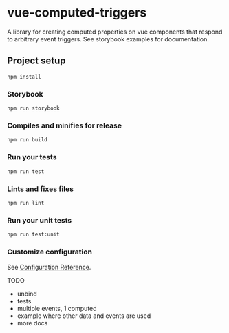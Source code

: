 # vue-computed-triggers

A library for creating computed properties on vue components that respond
to arbitrary event triggers.  See storybook examples for documentation.

## Project setup
```
npm install
```

### Storybook
```
npm run storybook
```

### Compiles and minifies for release
```
npm run build
```

### Run your tests
```
npm run test
```

### Lints and fixes files
```
npm run lint
```

### Run your unit tests
```
npm run test:unit
```

### Customize configuration
See [Configuration Reference](https://cli.vuejs.org/config/).

TODO
* unbind
* tests
* multiple events, 1 computed
* example where other data and events are used
* more docs
